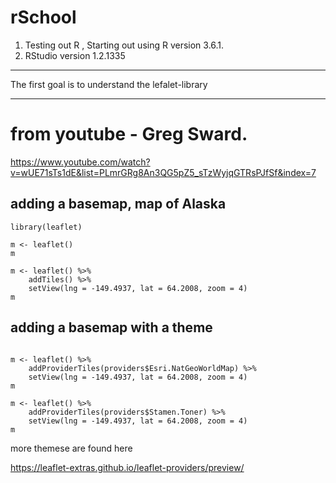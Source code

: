 # rSchool
1. Testing out R , Starting out using R version 3.6.1.
2. RStudio version 1.2.1335

***
The first goal is to understand the lefalet-library

***
# from youtube - Greg Sward.
https://www.youtube.com/watch?v=wUE71sTs1dE&list=PLmrGRg8An3QG5pZ5_sTzWyjqGTRsPJfSf&index=7

## adding a basemap, map of Alaska
```
library(leaflet)

m <- leaflet()
m

m <- leaflet() %>% 
    addTiles() %>%
    setView(lng = -149.4937, lat = 64.2008, zoom = 4)
m
```
## adding a basemap with a theme 

```

m <- leaflet() %>% 
    addProviderTiles(providers$Esri.NatGeoWorldMap) %>%
    setView(lng = -149.4937, lat = 64.2008, zoom = 4)
m

m <- leaflet() %>% 
    addProviderTiles(providers$Stamen.Toner) %>%
    setView(lng = -149.4937, lat = 64.2008, zoom = 4)
m
```

more themese are found here <p>
 https://leaflet-extras.github.io/leaflet-providers/preview/ 
